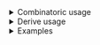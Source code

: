 <details>
<summary style="display: list-item;">Combinatoric usage</summary>

```no_run
# use bpaf::*;
#[derive(Debug, Clone)]
# #[allow(dead_code)]
pub struct Options {
    number: u32,
}
pub fn options() -> OptionParser<Options> {
    let number = long("number").argument::<u32>("N").guard(
        |n| *n <= 10,
        "Values greater than 10 are only available in the DLC pack!",
    );
    construct!(Options { number }).to_options()
}
```

</details>
<details>
<summary style="display: list-item;">Derive usage</summary>

```no_run
# use bpaf::*;
fn dlc_check(number: &u32) -> bool {
    *number <= 10
}

const DLC_NEEDED: &str = "Values greater than 10 are only available in the DLC pack!";

#[derive(Debug, Clone, Bpaf)]
#[bpaf(options)]
# #[allow(dead_code)]
pub struct Options {
    #[bpaf(argument("N"), guard(dlc_check, DLC_NEEDED))]
    number: u32,
}
```

</details>
<details>
<summary style="display: list-item;">Examples</summary>


You can use guard to set boundary limits or perform other checks on parsed values.
Numbers below 10: parser accepts number below 10
```console
% app --number 5
Options { number: 5 }
```

But fails with the error message on higher values:
```console
% app --number 11
"11": Values greater than 10 are only available in the DLC pack!
```

But if function inside the parser fails - user will get the error back unless it's handled
in some way
```console
% app --number ten
Couldn't parse "ten": invalid digit found in string
```

</details>

